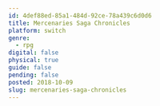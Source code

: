 ```yaml
---
id: 4def88ed-85a1-484d-92ce-78a439c6d0d6
title: Mercenaries Saga Chronicles
platform: switch
genre:
  - rpg
digital: false
physical: true
guide: false
pending: false
posted: 2018-10-09
slug: mercenaries-saga-chronicles
---
```


